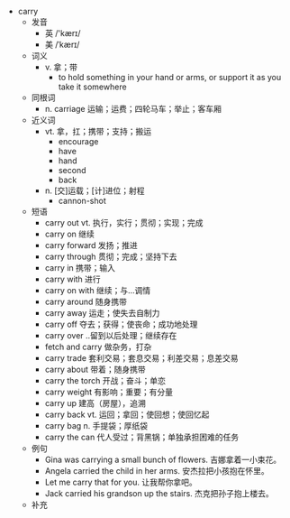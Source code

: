 - carry
  - 发音
    - 英 /'kærɪ/
    - 美 /ˈkærɪ/
  - 词义
    - v. 拿；带
      - to hold something in your hand or arms, or support it as you take it somewhere
  - 同根词
    - n. carriage 运输；运费；四轮马车；举止；客车厢
  - 近义词
    - vt. 拿，扛；携带；支持；搬运
      - encourage
      - have
      - hand
      - second
      - back
    - n. [交]运载；[计]进位；射程
      - cannon-shot
  - 短语
    - carry out vt. 执行，实行；贯彻；实现；完成
    - carry on 继续
    - carry forward 发扬；推进
    - carry through 贯彻；完成；坚持下去
    - carry in 携带；输入
    - carry with 进行
    - carry on with 继续；与…调情
    - carry around 随身携带
    - carry away 运走；使失去自制力
    - carry off 夺去；获得；使丧命；成功地处理
    - carry over ..留到以后处理；继续存在
    - fetch and carry 做杂务，打杂
    - carry trade 套利交易；套息交易；利差交易；息差交易
    - carry about 带着；随身携带
    - carry the torch 开战；奋斗；单恋
    - carry weight 有影响；重要；有分量
    - carry up 建高（房屋），追溯
    - carry back vt. 运回；拿回；使回想；使回忆起
    - carry bag n. 手提袋；厚纸袋
    - carry the can 代人受过；背黑锅；单独承担困难的任务
  - 例句
    - Gina was carrying a small bunch of flowers. 吉娜拿着一小束花。
    - Angela carried the child in her arms. 安杰拉把小孩抱在怀里。
    - Let me carry that for you. 让我帮你拿吧。
    - Jack carried his grandson up the stairs. 杰克把孙子抱上楼去。
  - 补充